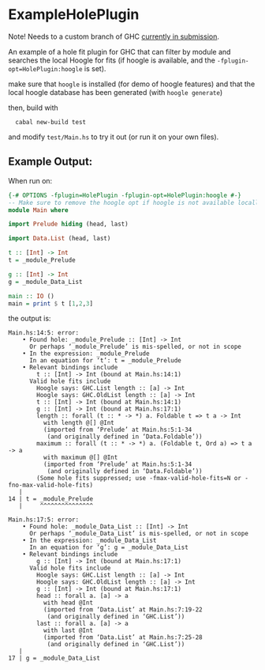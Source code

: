 ExampleHolePlugin
=================

Note! Needs to a custom branch of GHC [currently in submission](https://phabricator.haskell.org/D5373).

An example of a hole fit plugin for GHC that can filter by module and 
searches the local Hoogle for fits (if hoogle is available, and the 
`-fplugin-opt=HolePlugin:hoogle` is set).

make sure that `hoogle` is installed (for demo of hoogle features)
and that the local hoogle database has been generated (with `hoogle generate`)

then, build with

```
  cabal new-build test
```

and modify `test/Main.hs` to try it out (or run it on your own files).



Example Output:
---------------


When run on:

```haskell
{-# OPTIONS -fplugin=HolePlugin -fplugin-opt=HolePlugin:hoogle #-}
-- Make sure to remove the hoogle opt if hoogle is not available locally
module Main where

import Prelude hiding (head, last)

import Data.List (head, last)

t :: [Int] -> Int
t = _module_Prelude

g :: [Int] -> Int
g = _module_Data_List

main :: IO ()
main = print $ t [1,2,3]
```

the output is:

```
Main.hs:14:5: error:
    • Found hole: _module_Prelude :: [Int] -> Int
      Or perhaps ‘_module_Prelude’ is mis-spelled, or not in scope
    • In the expression: _module_Prelude
      In an equation for ‘t’: t = _module_Prelude
    • Relevant bindings include
        t :: [Int] -> Int (bound at Main.hs:14:1)
      Valid hole fits include
        Hoogle says: GHC.List length :: [a] -> Int
        Hoogle says: GHC.OldList length :: [a] -> Int
        t :: [Int] -> Int (bound at Main.hs:14:1)
        g :: [Int] -> Int (bound at Main.hs:17:1)
        length :: forall (t :: * -> *) a. Foldable t => t a -> Int
          with length @[] @Int
          (imported from ‘Prelude’ at Main.hs:5:1-34
           (and originally defined in ‘Data.Foldable’))
        maximum :: forall (t :: * -> *) a. (Foldable t, Ord a) => t a -> a
          with maximum @[] @Int
          (imported from ‘Prelude’ at Main.hs:5:1-34
           (and originally defined in ‘Data.Foldable’))
        (Some hole fits suppressed; use -fmax-valid-hole-fits=N or -fno-max-valid-hole-fits)
   |
14 | t = _module_Prelude
   |     ^^^^^^^^^^^^^^^

Main.hs:17:5: error:
    • Found hole: _module_Data_List :: [Int] -> Int
      Or perhaps ‘_module_Data_List’ is mis-spelled, or not in scope
    • In the expression: _module_Data_List
      In an equation for ‘g’: g = _module_Data_List
    • Relevant bindings include
        g :: [Int] -> Int (bound at Main.hs:17:1)
      Valid hole fits include
        Hoogle says: GHC.List length :: [a] -> Int
        Hoogle says: GHC.OldList length :: [a] -> Int
        g :: [Int] -> Int (bound at Main.hs:17:1)
        head :: forall a. [a] -> a
          with head @Int
          (imported from ‘Data.List’ at Main.hs:7:19-22
           (and originally defined in ‘GHC.List’))
        last :: forall a. [a] -> a
          with last @Int
          (imported from ‘Data.List’ at Main.hs:7:25-28
           (and originally defined in ‘GHC.List’))
   |
17 | g = _module_Data_List
```
